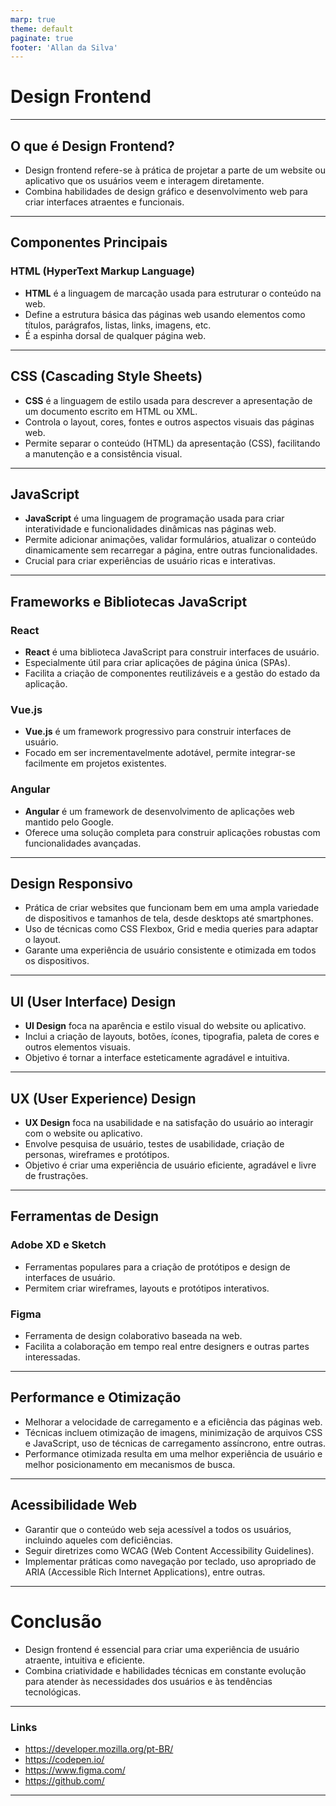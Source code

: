 ```yaml
---
marp: true
theme: default
paginate: true
footer: 'Allan da Silva'
---
```


# Design Frontend

---

## O que é Design Frontend?

- Design frontend refere-se à prática de projetar a parte de um website ou aplicativo que os usuários veem e interagem diretamente.
- Combina habilidades de design gráfico e desenvolvimento web para criar interfaces atraentes e funcionais.

---

## Componentes Principais

### HTML (HyperText Markup Language)

- **HTML** é a linguagem de marcação usada para estruturar o conteúdo na web.
- Define a estrutura básica das páginas web usando elementos como títulos, parágrafos, listas, links, imagens, etc.
- É a espinha dorsal de qualquer página web.

---

## CSS (Cascading Style Sheets)

- **CSS** é a linguagem de estilo usada para descrever a apresentação de um documento escrito em HTML ou XML.
- Controla o layout, cores, fontes e outros aspectos visuais das páginas web.
- Permite separar o conteúdo (HTML) da apresentação (CSS), facilitando a manutenção e a consistência visual.

---

## JavaScript

- **JavaScript** é uma linguagem de programação usada para criar interatividade e funcionalidades dinâmicas nas páginas web.
- Permite adicionar animações, validar formulários, atualizar o conteúdo dinamicamente sem recarregar a página, entre outras funcionalidades.
- Crucial para criar experiências de usuário ricas e interativas.

---

## Frameworks e Bibliotecas JavaScript

### React

- **React** é uma biblioteca JavaScript para construir interfaces de usuário.
- Especialmente útil para criar aplicações de página única (SPAs).
- Facilita a criação de componentes reutilizáveis e a gestão do estado da aplicação.

### Vue.js

- **Vue.js** é um framework progressivo para construir interfaces de usuário.
- Focado em ser incrementavelmente adotável, permite integrar-se facilmente em projetos existentes.

### Angular

- **Angular** é um framework de desenvolvimento de aplicações web mantido pelo Google.
- Oferece uma solução completa para construir aplicações robustas com funcionalidades avançadas.

---

## Design Responsivo

- Prática de criar websites que funcionam bem em uma ampla variedade de dispositivos e tamanhos de tela, desde desktops até smartphones.
- Uso de técnicas como CSS Flexbox, Grid e media queries para adaptar o layout.
- Garante uma experiência de usuário consistente e otimizada em todos os dispositivos.

---

## UI (User Interface) Design

- **UI Design** foca na aparência e estilo visual do website ou aplicativo.
- Inclui a criação de layouts, botões, ícones, tipografia, paleta de cores e outros elementos visuais.
- Objetivo é tornar a interface esteticamente agradável e intuitiva.

---

## UX (User Experience) Design

- **UX Design** foca na usabilidade e na satisfação do usuário ao interagir com o website ou aplicativo.
- Envolve pesquisa de usuário, testes de usabilidade, criação de personas, wireframes e protótipos.
- Objetivo é criar uma experiência de usuário eficiente, agradável e livre de frustrações.

---

## Ferramentas de Design

### Adobe XD e Sketch

- Ferramentas populares para a criação de protótipos e design de interfaces de usuário.
- Permitem criar wireframes, layouts e protótipos interativos.

### Figma

- Ferramenta de design colaborativo baseada na web.
- Facilita a colaboração em tempo real entre designers e outras partes interessadas.

---

## Performance e Otimização

- Melhorar a velocidade de carregamento e a eficiência das páginas web.
- Técnicas incluem otimização de imagens, minimização de arquivos CSS e JavaScript, uso de técnicas de carregamento assíncrono, entre outras.
- Performance otimizada resulta em uma melhor experiência de usuário e melhor posicionamento em mecanismos de busca.

---

## Acessibilidade Web

- Garantir que o conteúdo web seja acessível a todos os usuários, incluindo aqueles com deficiências.
- Seguir diretrizes como WCAG (Web Content Accessibility Guidelines).
- Implementar práticas como navegação por teclado, uso apropriado de ARIA (Accessible Rich Internet Applications), entre outras.

---

# Conclusão

- Design frontend é essencial para criar uma experiência de usuário atraente, intuitiva e eficiente.
- Combina criatividade e habilidades técnicas em constante evolução para atender às necessidades dos usuários e às tendências tecnológicas.

---

### Links

- https://developer.mozilla.org/pt-BR/
- https://codepen.io/
- https://www.figma.com/
- https://github.com/
---

